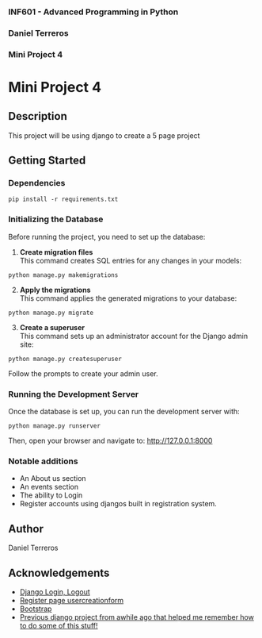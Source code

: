### INF601 - Advanced Programming in Python
### Daniel Terreros
### Mini Project 4

# Mini Project 4

## Description

This project will be using django to create a 5 page project

## Getting Started

### Dependencies

```
pip install -r requirements.txt
```

### Initializing the Database

Before running the project, you need to set up the database:

1. **Create migration files**  
   This command creates SQL entries for any changes in your models:
```
python manage.py makemigrations
```

2. **Apply the migrations**  
This command applies the generated migrations to your database:
```
python manage.py migrate
```
3. **Create a superuser**  
This command sets up an administrator account for the Django admin site:
```
python manage.py createsuperuser
```

Follow the prompts to create your admin user.

### Running the Development Server

Once the database is set up, you can run the development server with:
```
python manage.py runserver
```



Then, open your browser and navigate to:
http://127.0.0.1:8000

### Notable additions
* An About us section
* An events section
* The ability to Login
* Register accounts using djangos built in registration system.



## Author

Daniel Terreros

## Acknowledgements
* [Django Login, Logout ](https://learndjango.com/tutorials/django-login-and-logout-tutorial)
* [Register page usercreationform](https://dev.to/balt1794/registration-page-using-usercreationform-django-part-2-2fg)
* [Bootstrap](https://getbootstrap.com/)
* [Previous django project from awhile ago that helped me remember how to do some of this stuff!](https://github.com/DanielTKC/current_club)